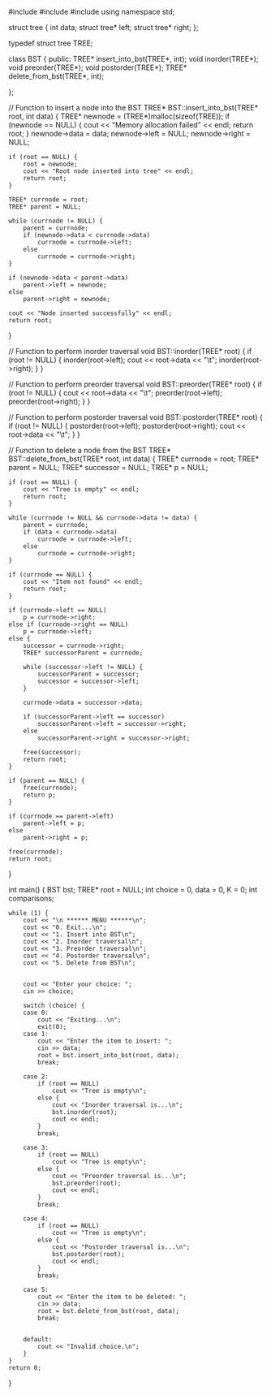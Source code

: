 #include <iostream>
#include <cstdlib>
#include<set>
using namespace std;

struct tree {
    int data;
    struct tree* left;
    struct tree* right;
};

typedef struct tree TREE;

class BST {
public:
    TREE* insert_into_bst(TREE*, int);
    void inorder(TREE*);
    void preorder(TREE*);
    void postorder(TREE*);
    TREE* delete_from_bst(TREE*, int);

};

// Function to insert a node into the BST
TREE* BST::insert_into_bst(TREE* root, int data) {
    TREE* newnode = (TREE*)malloc(sizeof(TREE));
    if (newnode == NULL) {
        cout << "Memory allocation failed" << endl;
        return root;
    }
    newnode->data = data;
    newnode->left = NULL;
    newnode->right = NULL;

    if (root == NULL) {
        root = newnode;
        cout << "Root node inserted into tree" << endl;
        return root;
    }

    TREE* currnode = root;
    TREE* parent = NULL;

    while (currnode != NULL) {
        parent = currnode;
        if (newnode->data < currnode->data)
            currnode = currnode->left;
        else
            currnode = currnode->right;
    }

    if (newnode->data < parent->data)
        parent->left = newnode;
    else
        parent->right = newnode;

    cout << "Node inserted successfully" << endl;
    return root;
}

// Function to perform inorder traversal
void BST::inorder(TREE* root) {
    if (root != NULL) {
        inorder(root->left);
        cout << root->data << "\t";
        inorder(root->right);
    }
}

// Function to perform preorder traversal
void BST::preorder(TREE* root) {
    if (root != NULL) {
        cout << root->data << "\t";
        preorder(root->left);
        preorder(root->right);
    }
}

// Function to perform postorder traversal
void BST::postorder(TREE* root) {
    if (root != NULL) {
        postorder(root->left);
        postorder(root->right);
        cout << root->data << "\t";
    }
}

// Function to delete a node from the BST
TREE* BST::delete_from_bst(TREE* root, int data) {
    TREE* currnode = root;
    TREE* parent = NULL;
    TREE* successor = NULL;
    TREE* p = NULL;

    if (root == NULL) {
        cout << "Tree is empty" << endl;
        return root;
    }

    while (currnode != NULL && currnode->data != data) {
        parent = currnode;
        if (data < currnode->data)
            currnode = currnode->left;
        else
            currnode = currnode->right;
    }

    if (currnode == NULL) {
        cout << "Item not found" << endl;
        return root;
    }

    if (currnode->left == NULL)
        p = currnode->right;
    else if (currnode->right == NULL)
        p = currnode->left;
    else {
        successor = currnode->right;
        TREE* successorParent = currnode;

        while (successor->left != NULL) {
            successorParent = successor;
            successor = successor->left;
        }

        currnode->data = successor->data;

        if (successorParent->left == successor)
            successorParent->left = successor->right;
        else
            successorParent->right = successor->right;

        free(successor);
        return root;
    }

    if (parent == NULL) {
        free(currnode);
        return p;
    }

    if (currnode == parent->left)
        parent->left = p;
    else
        parent->right = p;

    free(currnode);
    return root;
}




int main() {
    BST bst;
    TREE* root = NULL;
    int choice = 0, data = 0, K = 0;
    int comparisons;

    while (1) {
        cout << "\n ****** MENU ******\n";
        cout << "0. Exit...\n";
        cout << "1. Insert into BST\n";
        cout << "2. Inorder traversal\n";
        cout << "3. Preorder traversal\n";
        cout << "4. Postorder traversal\n";
        cout << "5. Delete from BST\n";


        cout << "Enter your choice: ";
        cin >> choice;

        switch (choice) {
        case 0:
            cout << "Exiting...\n";
            exit(0);
        case 1:
            cout << "Enter the item to insert: ";
            cin >> data;
            root = bst.insert_into_bst(root, data);
            break;

        case 2:
            if (root == NULL)
                cout << "Tree is empty\n";
            else {
                cout << "Inorder traversal is...\n";
                bst.inorder(root);
                cout << endl;
            }
            break;

        case 3:
            if (root == NULL)
                cout << "Tree is empty\n";
            else {
                cout << "Preorder traversal is...\n";
                bst.preorder(root);
                cout << endl;
            }
            break;

        case 4:
            if (root == NULL)
                cout << "Tree is empty\n";
            else {
                cout << "Postorder traversal is...\n";
                bst.postorder(root);
                cout << endl;
            }
            break;

        case 5:
            cout << "Enter the item to be deleted: ";
            cin >> data;
            root = bst.delete_from_bst(root, data);
            break;


        default:
            cout << "Invalid choice.\n";
        }
    }
    return 0;
}
